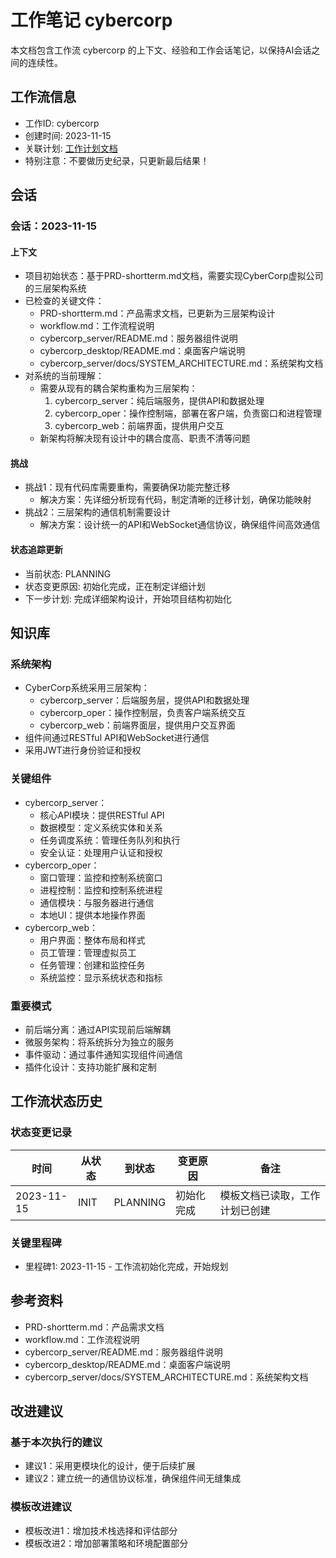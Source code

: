 # 工作笔记 cybercorp

本文档包含工作流 cybercorp 的上下文、经验和工作会话笔记，以保持AI会话之间的连续性。

## 工作流信息
- 工作ID: cybercorp
- 创建时间: 2023-11-15
- 关联计划: [工作计划文档](workplan_cybercorp.md)
- 特别注意：不要做历史纪录，只更新最后结果！

## 会话

### 会话：2023-11-15

#### 上下文
- 项目初始状态：基于PRD-shortterm.md文档，需要实现CyberCorp虚拟公司的三层架构系统
- 已检查的关键文件：
  - PRD-shortterm.md：产品需求文档，已更新为三层架构设计
  - workflow.md：工作流程说明
  - cybercorp_server/README.md：服务器组件说明
  - cybercorp_desktop/README.md：桌面客户端说明
  - cybercorp_server/docs/SYSTEM_ARCHITECTURE.md：系统架构文档
- 对系统的当前理解：
  - 需要从现有的耦合架构重构为三层架构：
    1. cybercorp_server：纯后端服务，提供API和数据处理
    2. cybercorp_oper：操作控制端，部署在客户端，负责窗口和进程管理
    3. cybercorp_web：前端界面，提供用户交互
  - 新架构将解决现有设计中的耦合度高、职责不清等问题

#### 挑战
- 挑战1：现有代码库需要重构，需要确保功能完整迁移
  - 解决方案：先详细分析现有代码，制定清晰的迁移计划，确保功能映射
- 挑战2：三层架构的通信机制需要设计
  - 解决方案：设计统一的API和WebSocket通信协议，确保组件间高效通信

#### 状态追踪更新
- 当前状态: PLANNING
- 状态变更原因: 初始化完成，正在制定详细计划
- 下一步计划: 完成详细架构设计，开始项目结构初始化

## 知识库

### 系统架构
- CyberCorp系统采用三层架构：
  - cybercorp_server：后端服务层，提供API和数据处理
  - cybercorp_oper：操作控制层，负责客户端系统交互
  - cybercorp_web：前端界面层，提供用户交互界面
- 组件间通过RESTful API和WebSocket进行通信
- 采用JWT进行身份验证和授权

### 关键组件
- cybercorp_server：
  - 核心API模块：提供RESTful API
  - 数据模型：定义系统实体和关系
  - 任务调度系统：管理任务队列和执行
  - 安全认证：处理用户认证和授权
- cybercorp_oper：
  - 窗口管理：监控和控制系统窗口
  - 进程控制：监控和控制系统进程
  - 通信模块：与服务器进行通信
  - 本地UI：提供本地操作界面
- cybercorp_web：
  - 用户界面：整体布局和样式
  - 员工管理：管理虚拟员工
  - 任务管理：创建和监控任务
  - 系统监控：显示系统状态和指标

### 重要模式
- 前后端分离：通过API实现前后端解耦
- 微服务架构：将系统拆分为独立的服务
- 事件驱动：通过事件通知实现组件间通信
- 插件化设计：支持功能扩展和定制

## 工作流状态历史

### 状态变更记录
| 时间 | 从状态 | 到状态 | 变更原因 | 备注 |
|------|--------|--------|----------|------|
| 2023-11-15 | INIT | PLANNING | 初始化完成 | 模板文档已读取，工作计划已创建 |

### 关键里程碑
- 里程碑1: 2023-11-15 - 工作流初始化完成，开始规划

## 参考资料

- PRD-shortterm.md：产品需求文档
- workflow.md：工作流程说明
- cybercorp_server/README.md：服务器组件说明
- cybercorp_desktop/README.md：桌面客户端说明
- cybercorp_server/docs/SYSTEM_ARCHITECTURE.md：系统架构文档

## 改进建议

### 基于本次执行的建议
- 建议1：采用更模块化的设计，便于后续扩展
- 建议2：建立统一的通信协议标准，确保组件间无缝集成

### 模板改进建议
- 模板改进1：增加技术栈选择和评估部分
- 模板改进2：增加部署策略和环境配置部分